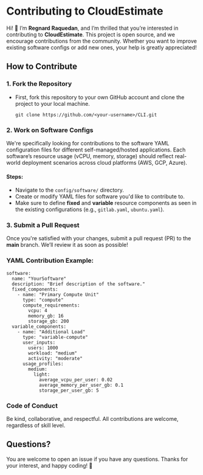 # Contributing to CloudEstimate

Hi! 👋 I’m **Regnard Raquedan**, and I’m thrilled that you’re interested in contributing to **CloudEstimate**. This project is open source, and we encourage contributions from the community. Whether you want to improve existing software configs or add new ones, your help is greatly appreciated!

## How to Contribute

### 1. Fork the Repository

-   First, fork this repository to your own GitHub account and clone the project to your local machine.

    `git clone https://github.com/<your-username>/CLI.git` 

### 2. Work on Software Configs

We're specifically looking for contributions to the software YAML configuration files for different self-managed/hosted applications. Each software’s resource usage (vCPU, memory, storage) should reflect real-world deployment scenarios across cloud platforms (AWS, GCP, Azure).

#### Steps:

-   Navigate to the `config/software/` directory.
-   Create or modify YAML files for software you'd like to contribute to.
-   Make sure to define **fixed** and **variable** resource components as seen in the existing configurations (e.g., `gitlab.yaml`, `ubuntu.yaml`).

### 3. Submit a Pull Request

Once you're satisfied with your changes, submit a pull request (PR) to the **main** branch. We’ll review it as soon as possible!

### YAML Contribution Example:

    software:
      name: "YourSoftware"
      description: "Brief description of the software."
      fixed_components:
        - name: "Primary Compute Unit"
          type: "compute"
          compute_requirements:
            vcpu: 4
            memory_gb: 16
            storage_gb: 200
      variable_components:
        - name: "Additional Load"
          type: "variable-compute"
          user_inputs:
            users: 1000
            workload: "medium"
            activity: "moderate"
          usage_profiles:
            medium:
              light:
                average_vcpu_per_user: 0.02
                average_memory_per_user_gb: 0.1
                storage_per_user_gb: 5 

### Code of Conduct

Be kind, collaborative, and respectful. All contributions are welcome, regardless of skill level.

## Questions?

You are welcome to open an issue if you have any questions. Thanks for your interest, and happy coding! 🚀